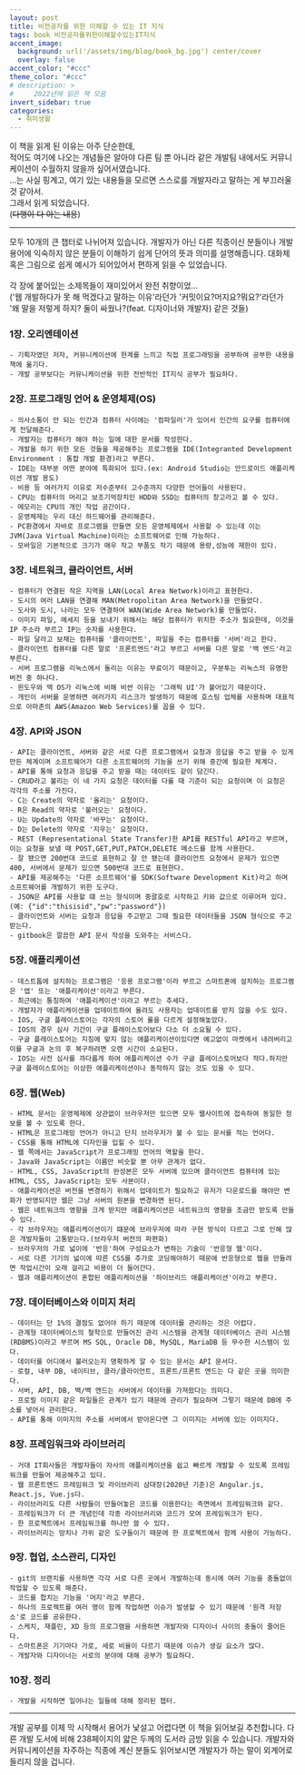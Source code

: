 ```yaml
---
layout: post
title: 비전공자를 위한 이해할 수 있는 IT 지식
tags: book 비전공자를위한이해할수있는IT지식
accent_image:
  background: url('/assets/img/blog/book_bg.jpg') center/cover
  overlay: false
accent_color: "#ccc"
theme_color: "#ccc"
# description: >
#     2022년에 읽은 책 모음
invert_sidebar: true
categories:
  - 취미생활
---
```


이 책을 읽게 된 이유는 아주 단순한데,<br>
적어도 여기에 나오는 개념들은 알아야 다른 팀 뿐 아니라 같은 개발팀 내에서도 커뮤니케이션이 수월하지 않을까 싶어서였습니다.<br>
...는 사실 핑계고, 여기 있는 내용들을 모르면 스스로를 개발자라고 말하는 게 부끄러울 것 같아서. <br>
그래서 읽게 되었습니다.<br>
(~~다행이 다 아는 내용~~)

---

모두 10개의 큰 챕터로 나뉘어져 있습니다.
개발자가 아닌 다른 직종이신 분들이나 개발용어에 익숙하지 않은 분들이 이해하기 쉽게 단어의 뜻과 의미를 설명해줍니다.
대화체 혹은 그림으로 쉽게 예시가 되어있어서 편하게 읽을 수 있었습니다.<br><br>
각 장에 붙어있는 소제목들이 재미있어서 완전 취향이었...<br>
('웹 개발하다가 못 해 먹겠다고 말하는 이유'라던가 '커밋이요?머지요?뭐요?'라던가 '왜 말을 저렇게 하지? 둘이 싸웠나?(feat. 디자이너와 개발자) 같은 것들)

### 1장. 오리엔테이션

    - 기획자였던 저자, 커뮤니케이션에 한계를 느끼고 직접 프로그래밍을 공부하여 공부한 내용을 책에 옮기다.
    - 개발 공부보다는 커뮤니케이션을 위한 전반적인 IT지식 공부가 필요하다.

### 2장. 프로그래밍 언어 & 운영체제(OS)

    - 의사소통이 안 되는 인간과 컴퓨터 사이에는 '컴파일러'가 있어서 인간의 요구를 컴퓨터에게 전달해준다.
    - 개발자는 컴퓨터가 해야 하는 일에 대한 문서를 작성한다.
    - 개발을 하기 위한 모든 것들을 제공해주는 프로그램을 IDE(Integranted Development Environment : 통합 개발 환경)라고 부른다.
    - IDE는 대부분 어떤 분야에 특화되어 있다.(ex: Android Studio는 안드로이드 애플리케이션 개발 용도)
    - 비용 등 여러가지 이유로 저수준부터 고수준까지 다양한 언어들이 사용된다.
    - CPU는 컴퓨터의 머리고 보조기억장치인 HDD와 SSD는 컴퓨터의 창고라고 볼 수 있다.
    - 메모리는 CPU의 개인 작업 공간이다.
    - 운영체제는 우리 대신 하드웨어를 관리해준다.
    - PC환경에서 자바로 프로그램을 만들면 모든 운영체제에서 사용할 수 있는데 이는 JVM(Java Virtual Machine)이라는 소프트웨어로 인해 가능하다.
    - 모바일은 기본적으로 크기가 매우 작고 부품도 작기 때문에 용량,성능에 제한이 있다.

### 3장. 네트워크, 클라이언트, 서버

    - 컴퓨터가 연결된 작은 지역을 LAN(Local Area Network)이라고 표현한다.
    - 도시의 여러 LAN을 연결해 MAN(Metropolitan Area Network)을 만들었다.
    - 도사와 도시, 나라는 모두 연결하여 WAN(Wide Area Network)를 만들었다.
    - 이미지 파일, 메세지 등을 보내기 위해서는 해당 컴퓨터가 위치한 주소가 필요한데, 이것을 IP 주소라 부르고 IP는 숫자를 사용한다.
    - 파일 달라고 보채는 컴퓨터를 '클라이언트', 파일을 주는 컴퓨터를 '서버'라고 한다.
    - 클라이언트 컴퓨터를 다른 말로 '프론트엔드'라고 부르고 서버를 다른 말로 '백 엔드'라고 부른다.
    - 서버 프로그램을 리눅스에서 돌리는 이유는 무료이기 때문이고, 우분투는 리눅스의 유명한 버전 중 하나다.
    - 윈도우와 맥 OS가 리눅스에 비해 비싼 이유는 '그래픽 UI'가 붙어있기 때문이다.
    - 개인이 서버를 운영하면 여러가지 리스크가 발생하기 때문에 호스팅 업체를 사용하며 대표적으로 아마존의 AWS(Amazon Web Services)를 꼽을 수 있다.

### 4장. API와 JSON

    - API는 클라이언트, 서버와 같은 서로 다른 프로그램에서 요청과 응답을 주고 받을 수 있게 만든 체계이며 소프트웨어가 다른 소프트웨어의 기능을 쓰기 위해 중간에 필요한 체계다.
    - API를 통해 요청과 응답을 주고 받을 때는 데이터도 같이 담긴다.
    - CRUD라고 불리는 이 네 가지 요청은 데이터를 다룰 때 기준이 되는 요청이며 이 요청은 각각의 주소를 가진다.
    - C는 Create의 약자로 '올리는' 요청이다.
    - R은 Read의 약자로 '불러오는' 요청이다.
    - U는 Update의 약자로 '바꾸는' 요청이다.
    - D는 Delete의 약자로 '지우는' 요청이다.
    - REST (Representational State Transfer)한 API를 RESTful API라고 부르며, 이는 요청을 보낼 때 POST,GET,PUT,PATCH,DELETE 메소드를 함께 사용한다.
    - 잘 됐으면 200번대 코드로 표현하고 잘 안 됐는데 클라이언트 요청에서 문제가 있으면 400, 서버에서 문제가 있으면 500번대 코드로 표현한다.
    - API를 제공해주는 '다른 소프트웨어'를 SDK(Software Development Kit)라고 하며 소프트웨어를 개발하기 위한 도구다.
    - JSON은 API를 사용할 떄 쓰는 형식이며 중괄호로 시작하고 키와 값으로 이루어져 있다. (예: {"id":"thisisid","pw":"password"})
    - 클라이언트와 서버는 요청과 응답을 주고받고 그때 필요한 데이터들을 JSON 형식으로 주고받는다.
    - gitbook은 깔끔한 API 문서 작성을 도와주는 서비스다.

### 5장. 애플리케이션

    - 데스트톱에 설치하는 프로그램은 '응용 프로그램'이라 부르고 스마트폰에 설치하는 프로그램은 '엡' 또는 '애플리케이션'이라고 부른다.
    - 최근에는 통칭하여 '애플리케이션'이라고 부르는 추세다.
    - 개발자가 애플리케이션을 업데이트하여 올려도 사용자는 업데이트를 받지 않을 수도 있다.
    - IOS, 구글 플레이스토어는 각자의 스토어 룰을 다르게 설정해놓았다.
    - IOS의 경우 심사 기간이 구글 플레이스토어보다 다소 더 소요될 수 있다.
    - 구글 플레이스토어는 지침에 맞지 않는 애플리케이션이있다면 예고없이 마켓에서 내려버리고 이를 구글과 논의 후 복구하려면 오랜 시간이 소요된다.
    - IOS는 사전 심사를 까다롭게 하여 애플리케이션 수가 구글 플레이스토어보다 적다.하지만 구글 플레이스토어는 이상한 애플리케이션이나 동작하지 않는 것도 있을 수 있다.

### 6장. 웹(Web)

    - HTML 문서는 운영체제에 상관없이 브라우저만 있으면 모두 웹사이트에 접속하여 동일한 정보를 볼 수 있도록 한다.
    - HTML은 프로그래밍 언어가 아니고 단지 브라우저가 볼 수 있는 문서를 적는 언어다.
    - CSS를 통해 HTML에 디자인을 입힐 수 있다.
    - 웹 쪽에서는 JavaScript가 프로그래밍 언어의 역할을 한다.
    - Java와 JavaScript는 이름만 비슷할 뿐 아무 관계가 없다.
    - HTML, CSS, JavaScript의 완성본은 모두 서버에 있으며 클라이언트 컴퓨터에 있는 HTML, CSS, JavaScript는 모두 사본이다.
    - 애플리케이션은 버전을 변경하기 위해서 업데이트가 필요하고 유저가 다운로드를 해야만 변화가 반영되지만 웹은 그냥 서버의 원본을 변경하면 된다.
    - 웹은 네트워크의 영향을 크게 받지만 애플리케이션은 네트워크의 영향을 조금만 받도록 만들 수 있다.
    - 각 브라우저는 애플리케이션이기 떄문에 브라우저에 따라 구현 방식이 다르고 그로 인해 많은 개발자들이 고통받는다.(브라우저 버전의 파편화)
    - 브라우저의 가로 넓이에 '반응'하여 구성요소가 변하는 기술이 '반응형 웹'이다.
    - 서로 다른 기기의 넓이에 따른 CSS를 추가로 코딩해야하기 때문에 반응형으로 웹을 만들려면 작업시간이 오래 걸리고 비용이 더 들어간다.
    - 웹과 애플리케이션이 혼합된 애플리케이션을 '하이브리드 애플리케이션'이라고 부른다.

### 7장. 데이터베이스와 이미지 처리

    - 데이터는 단 1%의 결점도 없어야 하기 때문에 데이터를 관리하는 것은 어렵다.
    - 관계형 데이터베이스의 철학으로 만들어진 관리 시스템을 관계형 데이터베이스 관리 시스템(RDBMS)이라고 부르며 MS SQL, Oracle DB, MySQL, MariaDB 등 무수한 시스템이 있다.
    - 데이터를 어디애서 불러오는지 명확하게 알 수 있는 문서는 API 문서다.
    - 로컬, 내부 DB, 네이티브, 클라/클라이언트, 프론트/프론트 엔드는 다 같은 곳을 의미한다.
    - 서버, API, DB, 백/백 엔드는 서버에서 데이터를 가져왔다는 의미다.
    - 프로필 이미지 같은 파일들은 관계가 있기 때문에 관리가 필요하며 그렇기 때문에 DB에 주소를 넣어서 관리한다.
    - API를 통해 이미지의 주소를 서버에서 받아온다면 그 이미지는 서버에 있는 이미지다.

### 8장. 프레임워크와 라이브러리

    - 거대 IT회사들은 개발자들이 자사의 애플리케이션을 쉽고 빠르게 개발할 수 있도록 프레임워크를 만들어 제공해주고 있다.
    - 웹 프론트엔드 프레임워크 및 라이브러리 삼대장(2020년 기준)은 Angular.js, React.js, Vue.js다.
    - 라이브러리도 다른 사람들이 만들어놓은 코드를 이용한다는 측면에서 프레임워크와 같다.
    - 프레임워크가 더 큰 개념인데 각종 라이브러리와 코드가 모여 프레임워크가 된다.
    - 한 프로젝트에서 프레임워크를 하나만 쓸 수 있다.
    - 라이브러리는 망치나 가위 같은 도구들이기 때문에 한 프로젝트에서 함께 사용이 가능하다.

### 9장. 협업, 소스관리, 디자인

    - git의 브랜치를 사용하면 각각 서로 다른 곳에서 개발하는데 동시에 여러 기능을 충돌없이 작업할 수 있도록 해준다.
    - 코드를 합치는 기능을 '머지'라고 부른다.
    - 하나의 프로젝트를 여러 명이 함께 작업하면 이슈가 발생할 수 있기 때문에 '원격 저장소'로 코드를 공유한다.
    - 스케치, 재플린, XD 등의 프로그램을 사용하면 개발자와 디자이너 사이의 충돌이 줄어든다.
    - 스마트폰은 기기마다 가로, 세로 비율이 다르기 때문에 이슈가 생길 요소가 많다.
    - 개발자와 디자이너는 서로의 분야에 대해 공부가 필요하다.

### 10장. 정리

    - 개발을 시작하면 일어나는 일들에 대해 정리된 챕터.

---

개발 공부를 이제 막 시작해서 용어가 낯설고 어렵다면 이 책을 읽어보길 추천합니다.
다른 개발 도서에 비해 238페이지의 얇은 두께의 도서라 금방 읽을 수 있습니다.
개발자와 커뮤니케이션을 자주하는 직종에 계신 분들도 읽어보시면 개발자가 하는 말이 외계어로 들리지 않을 겁니다.
